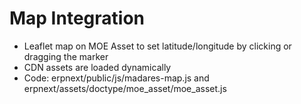 # Map Integration

- Leaflet map on MOE Asset to set latitude/longitude by clicking or dragging the marker
- CDN assets are loaded dynamically
- Code: erpnext/public/js/madares-map.js and erpnext/assets/doctype/moe_asset/moe_asset.js
